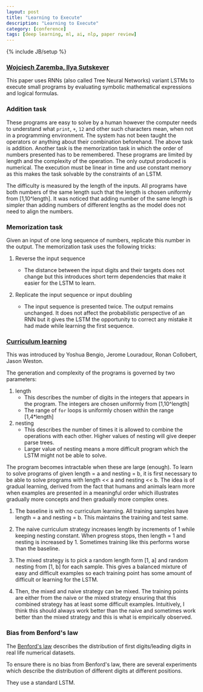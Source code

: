 ```yaml
---
layout: post
title: "Learning to Execute"
description: "Learning to Execute"
category: [conference]
tags: [deep learning, ml, ai, nlp, paper review]
---
```

{% include JB/setup %}

### [Wojciech Zaremba, Ilya Sutskever](https://arxiv.org/abs/1410.4615)

This paper uses RNNs (also called Tree Neural Networks) variant LSTMs to execute small programs by evaluating symbolic mathematical expressions and logical formulas. 
### Addition task These programs are easy to solve by a human however the computer needs to understand what `print`, `+`, `12` and other such characters mean, when not in a programming environment. The system has not been taught the operators or anything about their combination beforehand. The above task is addition. Another task is the memorization task in which the order of numbers presented has to be remembered. These programs are limited by length and the complexity of the operation. The only output produced is numerical. The execution must be linear in time and use constant memory as this makes the task solvable by the constraints of an LSTM. The difficulty is measured by the length of the inputs. All programs have both numbers of the same length such that the length is chosen uniformly from [1,10^length]. It was noticed that adding number of the same length is simpler than adding numbers of different lengths as the model does not need to align the numbers. ### Memorization task
Given an input of one long sequence of numbers, replicate this number in the output. The memorization task uses the following tricks: 
1. Reverse the input sequence
	+ The distance between the input digits and their targets does not change but this introduces short term dependencies that make it easier for the LSTM to learn. 2. Replicate the input sequence or input doubling		+ The input sequence is presented twice. The output remains unchanged. It does not affect the probabilistic perspective of an RNN but it gives the LSTM the opportunity to correct any mistake it had made while learning the first sequence. 
### [Curriculum learning](http://ronan.collobert.com/pub/matos/2009_curriculum_icml.pdf)
This was introduced by Yoshua Bengio, Jerome Louradour, Ronan Collobert, Jason Weston. 
The generation and complexity of the programs is governed by two parameters: 
1. length	+ This describes the number of digits in the integers that appears in the program. The integers are chosen uniformly from [1,10^length]	+ The range of `for` loops is uniformly chosen within the range [1,4*length]2. nesting	+ This describes the number of times it is allowed to combine the operations with each other. Higher values of nesting will give deeper parse trees. 	+ Larger value of nesting means a more difficult program which the LSTM might not be able to solve. The program becomes intractable when these are large (enough). To learn to solve programs of given length = a and nesting = b, it is first necessary to be able to solve programs with length << a and nesting << b. The idea is of gradual learning, derived from the fact that humans and animals learn more when examples are presented in a meaningful order which illustrates gradually more concepts and then gradually more complex ones. 
1. The baseline is with no curriculum learning. All training samples have length = a and nesting = b. This maintains the training and test same. 2. The naive curriculum strategy increases length by increments of 1 while keeping nesting constant. When progress stops, then length = 1 and nesting is increased by 1. Sometimes training like this performs worse than the baseline. 3. The mixed strategy is to pick a random length form [1, a] and random nesting from [1, b] for each sample. This gives a balanced mixture of easy and difficult examples so each training point has some amount of difficult or learning for the LSTM. 4. Then, the mixed and naive strategy can be mixed. The training points are either from the naive or the mixed strategy ensuring that this combined strategy has at least some difficult examples. Intuitively, I think this should always work better than the naive and sometimes work better than the mixed strategy and this is what is empirically observed. 
### Bias from Benford's law
The [Benford's law](https://www.wikiwand.com/en/Benford's_law) describes the distribution of first digits/leading digits in real life numerical datasets. 
To ensure there is no bias from Benford's law, there are several experiments which describe the distribution of different digits at different positions. They use a standard LSTM. 